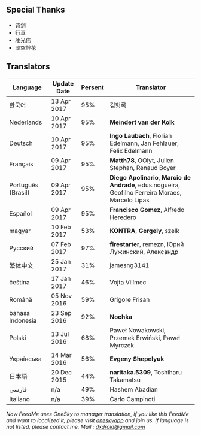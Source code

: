 ## Special Thanks
- 诗剑
- 行亘
- 凌光伟
- 淡空醉花

## Translators
|Language   |Update Date    |Persent    |Translator|
|---        |---            |---        |---|
|한국어     |13 Apr 2017    |95%        |김형록|
|Nederlands |10 Apr 2017    |95%        |**Meindert van der Kolk**| 
|Deutsch    |10 Apr 2017    |95%        |**Ingo Laubach**, Florian Edelmann, Jan Fehlauer, Felix Edelmann| 
|Français   |09 Apr 2017    |95%        |**Matth78**, OOlyt, Julien Stephan, Renaud Boyer| 
|Português (Brasil) |09 Apr 2017|95%    |**Diego Apolinario**, **Marcio de Andrade**, edus.nogueira, Geofilho Ferreira Moraes, Marcelo Lipas| 
|Español    |09 Apr 2017    |95%        |**Francisco Gomez**, Alfredo Heredero| 
|magyar     |10 Feb 2017    |53%        |**KONTRA**, **Gergely**, szelk| 
|Pусский    |07 Feb 2017    |97%        |**firestarter**, remezn, Юрий Лужинский, Александр| 
|繁体中文   |25 Jan 2017    |31%        |jamesng3141| 
|čeština    |17 Jan 2017    |46%        |Vojta Vilímec| 
|Română     |05 Nov 2016    |59%        |Grigore Frisan| 
|bahasa Indonesia |23 Sep 2016|92%      |**Nochka**| 
|Polski     |13 Jul 2016    |68%        |Paweł Nowakowski, Przemek Erwiński, Paweł Myrczek| 
|Українська |14 Mar 2016    |56%        |**Evgeny Shepelyuk**| 
|日本語     |20 Dec 2015    |44%        |**naritaka.5309**, Toshiharu Takamatsu| 
|فارسی      |n/a            |49%        |Hashem Abadian| 
|Italiano   |n/a            |39%        |Carlo Campinoti| 

*Now FeedMe uses OneSky to manager translation, if you like this FeedMe and want to localized it, please visit <a href="https://oszvg1n.oneskyapp.com/collaboration/project/32907">oneskyapp</a> and join us. If language is not listed, please contact me. Mail : dxdroid@gmail.com*